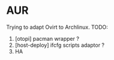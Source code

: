 # AUR
Trying to adapt Ovirt to Archlinux.
TODO: 
1. [otopi] pacman wrapper ?
2. [host-deploy] ifcfg scripts adaptor ?
3. HA
